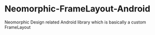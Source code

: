 # Neomorphic-FrameLayout-Android
Neomorphic Design related Android library which is basically a custom FrameLayout
